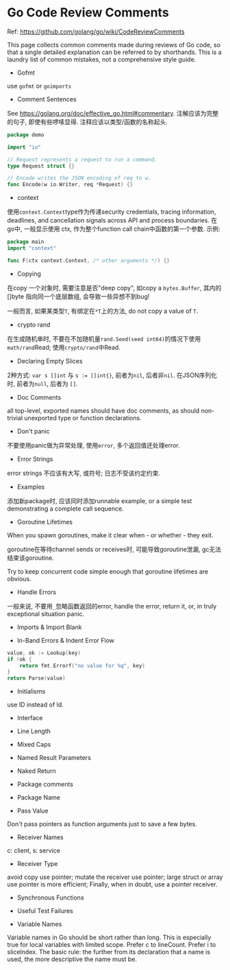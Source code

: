 # Go Code Review Comments

Ref: https://github.com/golang/go/wiki/CodeReviewComments

This page collects common comments made during reviews of Go code, 
so that a single detailed explanation can be referred to by shorthands. 
This is a laundry list of common mistakes, not a comprehensive style guide.

- Gofmt

use `gofmt` or `goimports`

- Comment Sentences

See https://golang.org/doc/effective_go.html#commentary. 注解应该为完整的句子, 即使有些啰嗦显得. 注释应该以类型/函数的名称起头.

```go
package demo

import "io"

// Request represents a request to run a command.
type Request struct {}

// Encode writes the JSON encoding of req to w.
func Encode(w io.Writer, req *Request) {}
```

- context

使用`context.Context`type作为传递security credentials, tracing information, deadlines, and cancellation signals across 
API and process boundaries. 在go中, 一般显示使用 ctx, 作为整个function call chain中函数的第一个参数. 示例:

```go
package main
import "context"

func F(ctx context.Context, /* other arguments */) {}
```

- Copying

在copy 一个对象时, 需要注意是否"deep copy", 如copy a `bytes.Buffer`, 其内的 []byte 指向同一个底层数组, 会导致一些异想不到bug!

一般而言, 如果某类型`T`, 有绑定在`*T`上的方法, do not copy a value of `T`.

- crypto rand

在生成随机串时, 不要在不加随机量`rand.Seed(seed int64)`的情况下使用`math/rand`Read; 使用`crypto/rand`中Read.

- Declaring Empty Slices

2种方式: `var s []int` 与 `s := []int{}`, 前者为`nil`, 后者非`nil`. 在JSON序列化时, 前者为`null`, 后者为 `[]`.

- Doc Comments

all top-level, exported names should have doc comments, as should non-trivial unexported type or function declarations.

- Don't panic

不要使用panic做为异常处理, 使用`error`, 多个返回值还处理error.

- Error Strings

error strings 不应该有大写, 或符号; 日志不受该约定约束.

- Examples

添加新package时, 应该同时添加runnable example, or a simple test demonstrating a complete call sequence.

- Goroutine Lifetimes

When you spawn goroutines, make it clear when - or whether - they exit.

goroutine在等待channel sends or receives时, 可能导致goroutine泄漏, gc无法结束该goroutine.

Try to keep concurrent code simple enough that goroutine lifetimes are obvious.

- Handle Errors

一般来说, 不要用`_`忽略函数返回的error, handle the error, return it, or, in truly exceptional situation panic.

- Imports & Import Blank

- In-Band Errors & Indent Error Flow

```go
value, ok := Lookup(key)
if !ok {
	return fmt.Errorf("no value for %q", key)
}
return Parse(value)
```

- Initialisms

use ID instead of Id.

- Interface 

- Line Length

- Mixed Caps

- Named Result Parameters

- Naked Return

- Package comments

- Package Name

- Pass Value

Don't pass pointers as function arguments just to save a few bytes.

- Receiver Names

c: client, s: service

- Receiver Type

avoid copy use pointer; mutate the receiver use pointer; large struct or array use pointer is more efficient;
Finally, when in doubt, use a pointer receiver.

- Synchronous Functions

- Useful Test Failures

- Variable Names

Variable names in Go should be short rather than long. This is especially true for local variables with limited scope.
Prefer c to lineCount. Prefer i to sliceIndex.
The basic rule: the further from its declaration that a name is used, the more descriptive the name must be.
